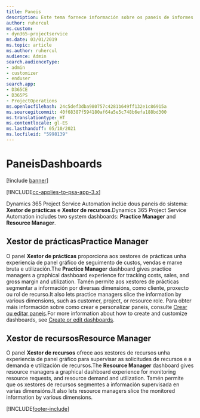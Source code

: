 ```yaml
---
title: Paneis
description: Este tema fornece información sobre os paneis de informes incluídos en Dynamics 365 Project Service Automation.
author: ruhercul
ms.custom:
- dyn365-projectservice
ms.date: 03/01/2019
ms.topic: article
ms.author: ruhercul
audience: Admin
search.audienceType:
- admin
- customizer
- enduser
search.app:
- D365CE
- D365PS
- ProjectOperations
ms.openlocfilehash: 24c5def3dba980757c4281b649ff132e1c86915a
ms.sourcegitcommit: 40f68387f594180af64a5e5c748b6efa188bd300
ms.translationtype: HT
ms.contentlocale: gl-ES
ms.lasthandoff: 05/10/2021
ms.locfileid: "5998139"
---
```

# <a name="dashboards"></a><span data-ttu-id="7bb58-103">Paneis</span><span class="sxs-lookup"><span data-stu-id="7bb58-103">Dashboards</span></span>

[!include [banner](../includes/psa-now-project-operations.md)]

[!INCLUDE[cc-applies-to-psa-app-3.x](../includes/cc-applies-to-psa-app-3x.md)]

<span data-ttu-id="7bb58-104">Dynamics 365 Project Service Automation inclúe dous paneis do sistema: **Xestor de prácticas** e **Xestor de recursos**.</span><span class="sxs-lookup"><span data-stu-id="7bb58-104">Dynamics 365 Project Service Automation includes two system dashboards: **Practice Manager** and **Resource Manager**.</span></span>

## <a name="practice-manager"></a><span data-ttu-id="7bb58-105">Xestor de prácticas</span><span class="sxs-lookup"><span data-stu-id="7bb58-105">Practice Manager</span></span> 

<span data-ttu-id="7bb58-106">O panel **Xestor de prácticas** proporciona aos xestores de prácticas unha experiencia de panel gráfico de seguimento de custos, vendas e marxe bruta e utilización.</span><span class="sxs-lookup"><span data-stu-id="7bb58-106">The **Practice Manager** dashboard gives practice managers a graphical dashboard experience for tracking costs, sales, and gross margin and utilization.</span></span> <span data-ttu-id="7bb58-107">Tamén permite aos xestores de prácticas segmentar a información por diversas dimensións, como cliente, proxecto ou rol de recurso.</span><span class="sxs-lookup"><span data-stu-id="7bb58-107">It also lets practice managers slice the information by various dimensions, such as customer, project, or resource role.</span></span> <span data-ttu-id="7bb58-108">Para obter máis información sobre como crear e personalizar paneis, consulte [Crear ou editar paneis](/dynamics365/customerengagement/on-premises/customize/create-edit-dashboards).</span><span class="sxs-lookup"><span data-stu-id="7bb58-108">For more information about how to create and customize dashboards, see [Create or edit dashboards](/dynamics365/customerengagement/on-premises/customize/create-edit-dashboards).</span></span>

## <a name="resource-manager"></a><span data-ttu-id="7bb58-109">Xestor de recursos</span><span class="sxs-lookup"><span data-stu-id="7bb58-109">Resource Manager</span></span> 

<span data-ttu-id="7bb58-110">O panel **Xestor de recursos** ofrece aos xestores de recursos unha experiencia de panel gráfico para supervisar as solicitudes de recursos e a demanda e utilización de recursos.</span><span class="sxs-lookup"><span data-stu-id="7bb58-110">The **Resource Manager** dashboard gives resource managers a graphical dashboard experience for monitoring resource requests, and resource demand and utilization.</span></span> <span data-ttu-id="7bb58-111">Tamén permite que os xestores de recursos segmentes a información supervisada en varias dimensións.</span><span class="sxs-lookup"><span data-stu-id="7bb58-111">It also lets resource managers slice the monitored information by various dimensions.</span></span>


[!INCLUDE[footer-include](../includes/footer-banner.md)]